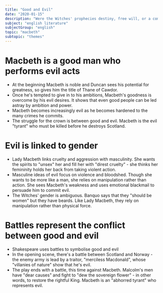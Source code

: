 ```yaml
---
title: "Good and Evil"
date: "2020-01-15"
description: "Were the Witches' prophecies destiny, free will, or a combination of both?"
subject: "english literature"
subjectGroup: "english"
topic: "macbeth"
subtopic: "themes"
---
```


# Macbeth is a good man who performs evil acts
- At the beginning Macbeth is noble and Duncan sees his potential for greatness, so gives him the title of Thane of Cawdor.
- Once he's tempted to give in to his ambitions, Macbeth's goodness is overcome by his evil desires. It shows that even good people can be led astray by ambition and power.
- Macbeth becomes increasingly evil as he becomes hardened to the many crimes he commits.
- The struggle for the crown is between good and evil. Macbeth is the evil "tyrant" who must be killed before he destroys Scotland.

# Evil is linked to gender
- Lady Macbeth links cruelty and aggression with masculinity. She wants the spirits to "unsex" her and fill her with "direst cruelty" - she thinks her femininity holds her back from taking violent action.
- Masculine ideas of evil focus on violence and bloodshed. Though she wants to be more like a man, she relies on manipulation rather than action. She sees Macbeth's weakness and uses emotional blackmail to persuade him to commit evil.
- The Witches' gender is ambiguous. Banquo says that they "should be women" but they have beards. Like Lady Macbeth, they rely on manipulation rather than physical force.

# Battles represent the conflict between good and evil
- Shakespeare uses battles to symbolise good and evil
- In the opening scene, there's a battle between Scotland and Norway - the enemy army is lead by a traitor, "merciless Macdonald", whose "villanies of nature" show that he's evil.
- The play ends with a battle, this time against Macbeth. Malcolm's men have "dear causes" and fight to "dew the sovereign flower" - in other words, to restore the rightful King. Macbeth is an "abhorred tyrant" who represents evil.
